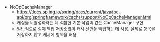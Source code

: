 - NoOpCacheManager
  - https://docs.spring.io/spring/docs/current/javadoc-api/org/springframework/cache/support/NoOpCacheManager.html
  - 캐싱을 비활성화하는 데 적합한 기본 작업이 없는 CacheManager 구현
  - 일반적으로 실제 백업 저장소없이 캐시 선언을 백업하는 데 사용. 실제로 항목을 저장하지 않고 캐시에 항목을 허용
